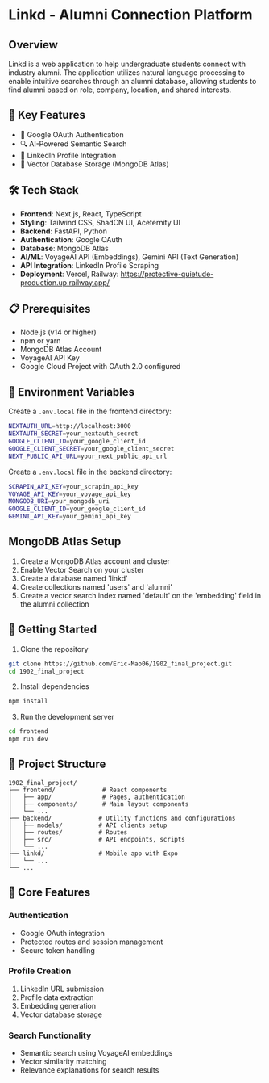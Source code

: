 # Linkd - Alumni Connection Platform

## Overview
Linkd is a web application to help undergraduate students connect with industry alumni. The application utilizes natural language processing to enable intuitive searches through an alumni database, allowing students to find alumni based on role, company, location, and shared interests. 

## 🌟 Key Features
- 🔐 Google OAuth Authentication
- 🔍 AI-Powered Semantic Search
- 👥 LinkedIn Profile Integration
- 💾 Vector Database Storage (MongoDB Atlas)

## 🛠️ Tech Stack
- **Frontend**: Next.js, React, TypeScript
- **Styling**: Tailwind CSS, ShadCN UI, Aceternity UI
- **Backend**: FastAPI, Python
- **Authentication**: Google OAuth
- **Database**: MongoDB Atlas
- **AI/ML**: VoyageAI API (Embeddings), Gemini API (Text Generation)
- **API Integration**: LinkedIn Profile Scraping
- **Deployment**: Vercel, Railway: https://protective-quietude-production.up.railway.app/

## 📋 Prerequisites
- Node.js (v14 or higher)
- npm or yarn
- MongoDB Atlas Account
- VoyageAI API Key
- Google Cloud Project with OAuth 2.0 configured

## 🔧 Environment Variables
Create a `.env.local` file in the frontend directory:

```bash
NEXTAUTH_URL=http://localhost:3000
NEXTAUTH_SECRET=your_nextauth_secret
GOOGLE_CLIENT_ID=your_google_client_id
GOOGLE_CLIENT_SECRET=your_google_client_secret
NEXT_PUBLIC_API_URL=your_next_public_api_url
```

Create a `.env.local` file in the backend directory:

```bash
SCRAPIN_API_KEY=your_scrapin_api_key
VOYAGE_API_KEY=your_voyage_api_key
MONGODB_URI=your_mongodb_uri
GOOGLE_CLIENT_ID=your_google_client_id
GEMINI_API_KEY=your_gemini_api_key
```

## MongoDB Atlas Setup
1. Create a MongoDB Atlas account and cluster
2. Enable Vector Search on your cluster
3. Create a database named 'linkd'
4. Create collections named 'users' and 'alumni'
5. Create a vector search index named 'default' on the 'embedding' field in the alumni collection

## 🚀 Getting Started

1. Clone the repository
```bash
git clone https://github.com/Eric-Mao06/1902_final_project.git
cd 1902_final_project
```

2. Install dependencies
```bash
npm install
```

3. Run the development server
```bash
cd frontend
npm run dev
```

## 📁 Project Structure

```
1902_final_project/
├── frontend/             # React components
│   ├── app/              # Pages, authentication
│   ├── components/       # Main layout components
│   └── ...
├── backend/             # Utility functions and configurations
│   ├── models/          # API clients setup
│   ├── routes/          # Routes
│   ├── src/             # API endpoints, scripts
│   └── ...
├── linkd/               # Mobile app with Expo
│   └── ...
└── ...
```

## 🔑 Core Features

### Authentication
- Google OAuth integration
- Protected routes and session management
- Secure token handling

### Profile Creation
1. LinkedIn URL submission
2. Profile data extraction
3. Embedding generation
4. Vector database storage

### Search Functionality
- Semantic search using VoyageAI embeddings
- Vector similarity matching 
- Relevance explanations for search results


